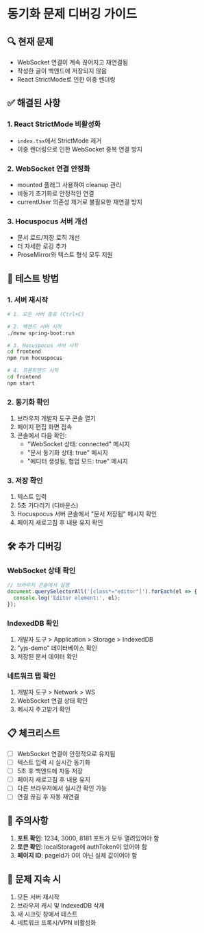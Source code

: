 # 동기화 문제 디버깅 가이드

## 🔍 현재 문제
- WebSocket 연결이 계속 끊어지고 재연결됨
- 작성한 글이 백엔드에 저장되지 않음
- React StrictMode로 인한 이중 렌더링

## ✅ 해결된 사항

### 1. React StrictMode 비활성화
- `index.tsx`에서 StrictMode 제거
- 이중 렌더링으로 인한 WebSocket 중복 연결 방지

### 2. WebSocket 연결 안정화
- mounted 플래그 사용하여 cleanup 관리
- 비동기 초기화로 안정적인 연결
- currentUser 의존성 제거로 불필요한 재연결 방지

### 3. Hocuspocus 서버 개선
- 문서 로드/저장 로직 개선
- 더 자세한 로깅 추가
- ProseMirror와 텍스트 형식 모두 지원

## 🧪 테스트 방법

### 1. 서버 재시작
```bash
# 1. 모든 서버 종료 (Ctrl+C)

# 2. 백엔드 서버 시작
./mvnw spring-boot:run

# 3. Hocuspocus 서버 시작
cd frontend
npm run hocuspocus

# 4. 프론트엔드 시작
cd frontend
npm start
```

### 2. 동기화 확인
1. 브라우저 개발자 도구 콘솔 열기
2. 페이지 편집 화면 접속
3. 콘솔에서 다음 확인:
   - "WebSocket 상태: connected" 메시지
   - "문서 동기화 상태: true" 메시지
   - "에디터 생성됨, 협업 모드: true" 메시지

### 3. 저장 확인
1. 텍스트 입력
2. 5초 기다리기 (디바운스)
3. Hocuspocus 서버 콘솔에서 "문서 저장됨" 메시지 확인
4. 페이지 새로고침 후 내용 유지 확인

## 🛠 추가 디버깅

### WebSocket 상태 확인
```javascript
// 브라우저 콘솔에서 실행
document.querySelectorAll('[class*="editor"]').forEach(el => {
  console.log('Editor element:', el);
});
```

### IndexedDB 확인
1. 개발자 도구 > Application > Storage > IndexedDB
2. "yjs-demo" 데이터베이스 확인
3. 저장된 문서 데이터 확인

### 네트워크 탭 확인
1. 개발자 도구 > Network > WS
2. WebSocket 연결 상태 확인
3. 메시지 주고받기 확인

## 📋 체크리스트

- [ ] WebSocket 연결이 안정적으로 유지됨
- [ ] 텍스트 입력 시 실시간 동기화
- [ ] 5초 후 백엔드에 자동 저장
- [ ] 페이지 새로고침 후 내용 유지
- [ ] 다른 브라우저에서 실시간 확인 가능
- [ ] 연결 끊김 후 자동 재연결

## 🚨 주의사항

1. **포트 확인**: 1234, 3000, 8181 포트가 모두 열려있어야 함
2. **토큰 확인**: localStorage에 authToken이 있어야 함
3. **페이지 ID**: pageId가 0이 아닌 실제 값이어야 함

## 🔧 문제 지속 시

1. 모든 서버 재시작
2. 브라우저 캐시 및 IndexedDB 삭제
3. 새 시크릿 창에서 테스트
4. 네트워크 프록시/VPN 비활성화